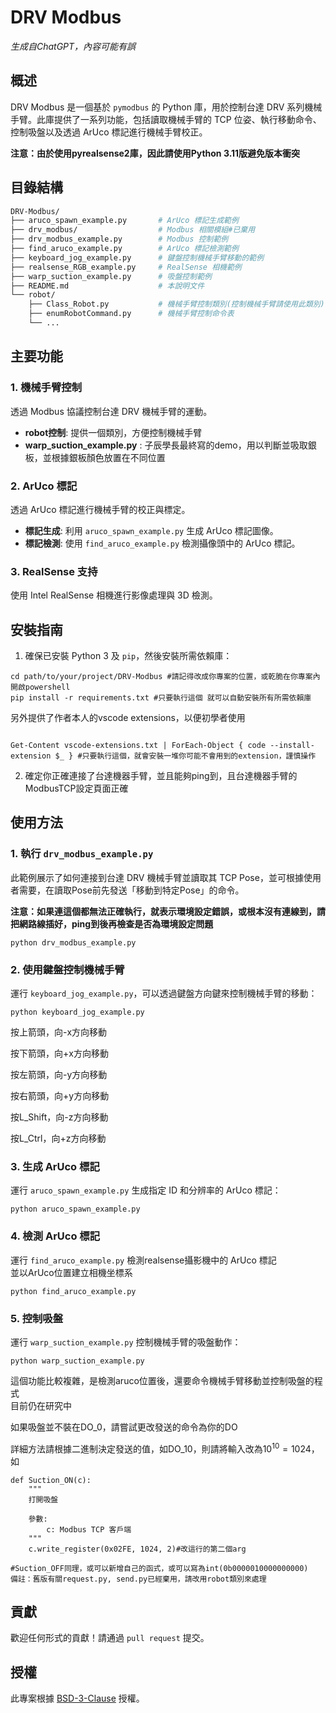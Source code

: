 DRV Modbus
==========
*生成自ChatGPT，內容可能有誤*

概述
--

DRV Modbus 是一個基於 `pymodbus` 的 Python 庫，用於控制台達 DRV 系列機械手臂。此庫提供了一系列功能，包括讀取機械手臂的 TCP 位姿、執行移動命令、控制吸盤以及透過 ArUco 標記進行機械手臂校正。

**注意：由於使用pyrealsense2庫，因此請使用Python 3.11版避免版本衝突**

目錄結構
----


```bash
DRV-Modbus/
├── aruco_spawn_example.py       # ArUco 標記生成範例
├── drv_modbus/                  # Modbus 相關模組#已棄用
├── drv_modbus_example.py        # Modbus 控制範例
├── find_aruco_example.py        # ArUco 標記檢測範例
├── keyboard_jog_example.py      # 鍵盤控制機械手臂移動的範例
├── realsense_RGB_example.py     # RealSense 相機範例
├── warp_suction_example.py      # 吸盤控制範例
├── README.md                    # 本說明文件
└── robot/
    ├── Class_Robot.py           # 機械手臂控制類別(控制機械手臂請使用此類別)
    ├── enumRobotCommand.py      # 機械手臂控制命令表
    └── ...
```

主要功能
----

### 1\. 機械手臂控制

透過 Modbus 協議控制台達 DRV 機械手臂的運動。

-   **robot控制**: 提供一個類別，方便控制機械手臂  
-   **warp_suction_example.py** : 子辰學長最終寫的demo，用以判斷並吸取銀板，並根據銀板顏色放置在不同位置  

### 2\. ArUco 標記

透過 ArUco 標記進行機械手臂的校正與標定。

-   **標記生成**: 利用 `aruco_spawn_example.py` 生成 ArUco 標記圖像。  
-   **標記檢測**: 使用 `find_aruco_example.py` 檢測攝像頭中的 ArUco 標記。  

### 3\. RealSense 支持

使用 Intel RealSense 相機進行影像處理與 3D 檢測。

安裝指南
----

1.  確保已安裝 Python 3 及 `pip`，然後安裝所需依賴庫：


```
cd path/to/your/project/DRV-Modbus #請記得改成你專案的位置，或乾脆在你專案內開啟powershell
pip install -r requirements.txt #只要執行這個 就可以自動安裝所有所需依賴庫

``` 

另外提供了作者本人的vscode extensions，以便初學者使用

```

Get-Content vscode-extensions.txt | ForEach-Object { code --install-extension $_ } #只要執行這個，就會安裝一堆你可能不會用到的extension，謹慎操作

```

2.  確定你正確連接了台達機器手臂，並且能夠ping到，且台達機器手臂的ModbusTCP設定頁面正確
    

使用方法
----

### 1\. 執行 `drv_modbus_example.py`

此範例展示了如何連接到台達 DRV 機械手臂並讀取其 TCP Pose，並可根據使用者需要，在讀取Pose前先發送「移動到特定Pose」的命令。

**注意：如果連這個都無法正確執行，就表示環境設定錯誤，或根本沒有連線到，請把網路線插好，ping到後再檢查是否為環境設定問題**

`python drv_modbus_example.py` 

### 2\. 使用鍵盤控制機械手臂

運行 `keyboard_jog_example.py`，可以透過鍵盤方向鍵來控制機械手臂的移動：

`python keyboard_jog_example.py` 

按上箭頭，向-x方向移動

按下箭頭，向+x方向移動

按左箭頭，向-y方向移動

按右箭頭，向+y方向移動

按L_Shift，向-z方向移動

按L_Ctrl，向+z方向移動


### 3\. 生成 ArUco 標記

運行 `aruco_spawn_example.py` 生成指定 ID 和分辨率的 ArUco 標記：

`python aruco_spawn_example.py` 

### 4\. 檢測 ArUco 標記

運行 `find_aruco_example.py` 檢測realsense攝影機中的 ArUco 標記  
並以ArUco位置建立相機坐標系  

`python find_aruco_example.py` 


### 5\. 控制吸盤

運行 `warp_suction_example.py` 控制機械手臂的吸盤動作：

`python warp_suction_example.py` 

這個功能比較複雜，是檢測aruco位置後，還要命令機械手臂移動並控制吸盤的程式  
目前仍在研究中  

如果吸盤並不裝在DO_0，請嘗試更改發送的命令為你的DO

詳細方法請根據二進制決定發送的值，如DO_10，則請將輸入改為$`10^{10}=1024`$，如
```
def Suction_ON(c):
    """
    打開吸盤

    參數:
        c: Modbus TCP 客戶端
    """
    c.write_register(0x02FE, 1024, 2)#改這行的第二個arg
    
#Suction_OFF同理，或可以新增自己的函式，或可以寫為int(0b0000010000000000)
備註：舊版有關request.py, send.py已經棄用，請改用robot類別來處理
```
貢獻
--

歡迎任何形式的貢獻！請通過 `pull request` 提交。

授權
--

此專案根據 [BSD-3-Clause](LICENSE) 授權。

